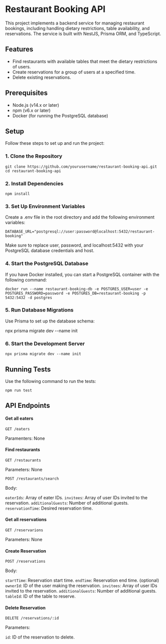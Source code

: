 # Restaurant Booking API

This project implements a backend service for managing restaurant bookings, including handling dietary restrictions, table availability, and reservations. The service is built with NestJS, Prisma ORM, and TypeScript.

## Features

- Find restaurants with available tables that meet the dietary restrictions of users.
- Create reservations for a group of users at a specified time.
- Delete existing reservations.

## Prerequisites

- Node.js (v14.x or later)
- npm (v6.x or later)
- Docker (for running the PostgreSQL database)

## Setup

Follow these steps to set up and run the project:

### 1. Clone the Repository

`
git clone https://github.com/yourusername/restaurant-booking-api.git
cd restaurant-booking-api
`

### 2. Install Dependencies

`npm install`

### 3. Set Up Environment Variables

Create a .env file in the root directory and add the following environment variables:

`DATABASE_URL="postgresql://user:password@localhost:5432/restaurant-booking"`

Make sure to replace user, password, and localhost:5432 with your PostgreSQL database credentials and host.

### 4. Start the PostgreSQL Database

If you have Docker installed, you can start a PostgreSQL container with the following command:

`docker run --name restaurant-booking-db -e POSTGRES_USER=user -e POSTGRES_PASSWORD=password -e POSTGRES_DB=restaurant-booking -p 5432:5432 -d postgres`

### 5. Run Database Migrations

Use Prisma to set up the database schema:

npx prisma migrate dev --name init

### 6. Start the Development Server

`npx prisma migrate dev --name init`

## Running Tests

Use the following command to run the tests:

`npm run test`

## API Endpoints

#### Get all eaters

`GET /eaters`

Paramenters: None

#### Find restaurants

`GET /restaurants`

Parameters: None

`POST /restaurants/search`

Body:

`eaterIds`: Array of eater IDs.
`invitees`: Array of user IDs invited to the reservation.
`additionalGuests`: Number of additional guests.
`reservationTime`: Desired reservation time.

#### Get all reservations 

`GET /reservarions`

Parameters: None

#### Create Reservation

`POST /reservations`

Body:

`startTime`: Reservation start time.
`endTime`: Reservation end time. (optional)
`ownerId`: ID of the user making the reservation.
`invitees`: Array of user IDs invited to the reservation.
`additionalGuests`: Number of additional guests.
`tableId`: ID of the table to reserve.

#### Delete Reservation

`DELETE /reservations/:id`

Parameters:

`id`: ID of the reservation to delete.
